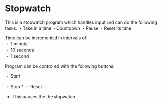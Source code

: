 # Stopwatch
This is a stopwatch program which handles input and can do the following tasks.
・Take in a time 
・Countdown
・Pause
・Reset its time

Time can be incremented in intervals of:  
・ 1 minute  
・ 10 seconds  
・ 1 second

Program can be controlled with the following buttons:

・ Start

・ Stop *
・ Reset


* This pauses the the stopwatch.  
